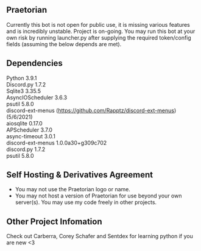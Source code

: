 ## Praetorian
Currently this bot is not open for public use, it is missing various features and is incredibly unstable. Project is on-going. You may run this bot at your own risk by running launcher.py after supplying the required token/config fields (assuming the below depends are met).
## Dependencies
  Python 3.9.1  
  Discord.py 1.7.2  
  Sqlite3 3.35.5  
  AsyncIOScheduler 3.6.3  
  psutil 5.8.0  
  discord-ext-menus (https://github.com/Rapptz/discord-ext-menus) (5/6/2021)  
  aiosqlite 0.17.0  
  APScheduler 3.7.0  
  async-timeout 3.0.1  
  discord-ext-menus 1.0.0a30+g309c702  
  discord.py 1.7.2  
  psutil 5.8.0  
## Self Hosting & Derivatives Agreement
- You may not use the Praetorian logo or name.
- You may not host a version of Praetorian for use beyond your own server(s). You may use my code freely in other projects. 
## Other Project Infomation
Check out Carberra, Corey Schafer and Sentdex for learning python if you are new <3
